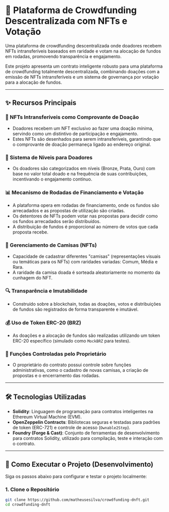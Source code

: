 # 🚀 Plataforma de Crowdfunding Descentralizada com NFTs e Votação

Uma plataforma de crowdfunding descentralizada onde doadores recebem NFTs intransferíveis baseados em raridade e votam na alocação de fundos em rodadas, promovendo transparência e engajamento.

Este projeto apresenta um contrato inteligente robusto para uma plataforma de crowdfunding totalmente descentralizada, combinando doações com a emissão de NFTs intransferíveis e um sistema de governança por votação para a alocação de fundos.

---

## ✨ Recursos Principais

### 🏅 NFTs Intransferíveis como Comprovante de Doação

- Doadores recebem um NFT exclusivo ao fazer uma doação mínima, servindo como um distintivo de participação e engajamento.
- Estes NFTs são desenhados para serem intransferíveis, garantindo que o comprovante de doação permaneça ligado ao endereço original.

### 🧱 Sistema de Níveis para Doadores

- Os doadores são categorizados em níveis (Bronze, Prata, Ouro) com base no valor total doado e na frequência de suas contribuições, incentivando o engajamento contínuo.

### 📊 Mecanismo de Rodadas de Financiamento e Votação

- A plataforma opera em rodadas de financiamento, onde os fundos são arrecadados e as propostas de utilização são criadas.
- Os detentores de NFTs podem votar nas propostas para decidir como os fundos arrecadados serão distribuídos.
- A distribuição de fundos é proporcional ao número de votos que cada proposta recebe.

### 👕 Gerenciamento de Camisas (NFTs)

- Capacidade de cadastrar diferentes "camisas" (representações visuais ou temáticas para os NFTs) com raridades variadas: Comum, Média e Rara.
- A raridade da camisa doada é sorteada aleatoriamente no momento da cunhagem do NFT.

### 🔍 Transparência e Imutabilidade

- Construído sobre a blockchain, todas as doações, votos e distribuições de fundos são registrados de forma transparente e imutável.

### 💰 Uso de Token ERC-20 (BRZ)

- As doações e a alocação de fundos são realizadas utilizando um token ERC-20 específico (simulado como `MockBRZ` para testes).

### 🔐 Funções Controladas pelo Proprietário

- O proprietário do contrato possui controle sobre funções administrativas, como o cadastro de novas camisas, a criação de propostas e o encerramento das rodadas.

---

## 🛠️ Tecnologias Utilizadas

- **Solidity**: Linguagem de programação para contratos inteligentes na Ethereum Virtual Machine (EVM).
- **OpenZeppelin Contracts**: Bibliotecas seguras e testadas para padrões de token (ERC-721) e controle de acesso (`Ownable2Step`).
- **Foundry (Forge & Cast)**: Conjunto de ferramentas de desenvolvimento para contratos Solidity, utilizado para compilação, teste e interação com o contrato.

---

## 🚀 Como Executar o Projeto (Desenvolvimento)

Siga os passos abaixo para configurar e testar o projeto localmente:

### 1. Clone o Repositório

```bash
git clone https://github.com/matheusesilva/crowdfunding-dnft.git
cd crowdfunding-dnft
